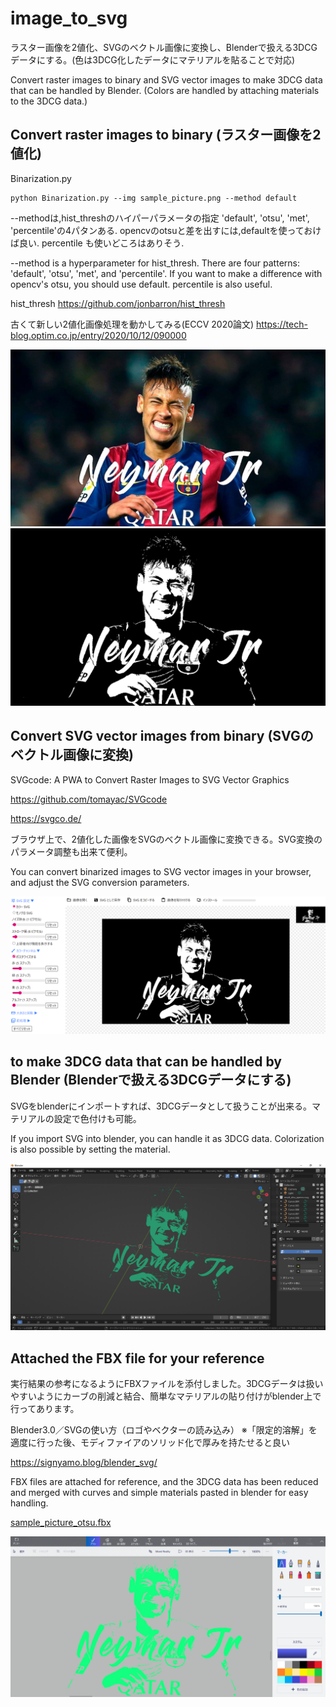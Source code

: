 # image_to_svg

ラスター画像を2値化、SVGのベクトル画像に変換し、Blenderで扱える3DCGデータにする。(色は3DCG化したデータにマテリアルを貼ることで対応)

Convert raster images to binary and SVG vector images to make 3DCG data that can be handled by Blender. (Colors are handled by attaching materials to the 3DCG data.)

## Convert raster images to binary (ラスター画像を2値化)

Binarization.py

```
python Binarization.py --img sample_picture.png --method default
```

--methodは,hist_threshのハイパーパラメータの指定
'default', 'otsu', 'met', 'percentile'の4パタンある.
opencvのotsuと差を出すには,defaultを使っておけば良い.
percentile も使いどころはありそう.

--method is a hyperparameter for hist_thresh.
There are four patterns: 'default', 'otsu', 'met', and 'percentile'.
If you want to make a difference with opencv's otsu, you should use default.
percentile is also useful.

hist_thresh
<https://github.com/jonbarron/hist_thresh>

古くて新しい2値化画像処理を動かしてみる(ECCV 2020論文)
<https://tech-blog.optim.co.jp/entry/2020/10/12/090000>

![sample_picture](sample_picture.png)
![sample_picture_otsu](sample_picture_otsu.png)

## Convert SVG vector images from binary (SVGのベクトル画像に変換)

SVGcode: A PWA to Convert Raster Images to SVG Vector Graphics

<https://github.com/tomayac/SVGcode>

<https://svgco.de/>

ブラウザ上で、2値化した画像をSVGのベクトル画像に変換できる。SVG変換のパラメータ調整も出来て便利。

You can convert binarized images to SVG vector images in your browser, and adjust the SVG conversion parameters.

![SVGcode](reference/SVGcode.png)



## to make 3DCG data that can be handled by Blender (Blenderで扱える3DCGデータにする)

SVGをblenderにインポートすれば、3DCGデータとして扱うことが出来る。マテリアルの設定で色付けも可能。

If you import SVG into blender, you can handle it as 3DCG data. Colorization is also possible by setting the material.

![blender_view](reference/blender_view.png)

## Attached the FBX file for your reference

実行結果の参考になるようにFBXファイルを添付しました。3DCGデータは扱いやすいようにカーブの削減と結合、簡単なマテリアルの貼り付けがblender上で行ってあります。

Blender3.0／SVGの使い方（ロゴやベクターの読み込み）
※「限定的溶解」を適度に行った後、モディファイアのソリッド化で厚みを持たせると良い

<https://signyamo.blog/blender_svg/>

FBX files are attached for reference, and the 3DCG data has been reduced and merged with curves and simple materials pasted in blender for easy handling.


[sample_picture_otsu.fbx](sample_picture_otsu.fbx)


![fbx_demo](reference/fbx_demo.png)

